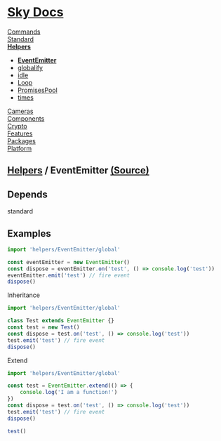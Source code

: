 <!--- This EventEmitter was auto-generated using "npx sky readme" --> 

# [Sky Docs](../../README.md)

[Commands](..%2F..%2F%5Fcommands%2FREADME.md)   
[Standard](..%2F..%2Fstandard%2FREADME.md)   
**[Helpers](..%2F..%2Fhelpers%2FREADME.md)**   
* **[EventEmitter](..%2F..%2Fhelpers%2FEventEmitter%2FREADME.md)**
* [globalify](..%2F..%2Fhelpers%2Fglobalify%2FREADME.md)
* [idle](..%2F..%2Fhelpers%2Fidle%2FREADME.md)
* [Loop](..%2F..%2Fhelpers%2FLoop%2FREADME.md)
* [PromisesPool](..%2F..%2Fhelpers%2FPromisesPool%2FREADME.md)
* [times](..%2F..%2Fhelpers%2Ftimes%2FREADME.md)
  
[Cameras](..%2F..%2Fcameras%2FREADME.md)   
[Components](..%2F..%2Fcomponents%2FREADME.md)   
[Crypto](..%2F..%2Fcrypto%2FREADME.md)   
[Features](..%2F..%2Ffeatures%2FREADME.md)   
[Packages](..%2F..%2Fpkgs%2FREADME.md)   
[Platform](..%2F..%2Fplatform%2FREADME.md)   

## [Helpers](..%2F..%2Fhelpers%2FREADME.md) / EventEmitter [(Source)](..%2F..%2Fhelpers%2FEventEmitter%2F)

  
## Depends

standard   

## Examples

```typescript
import 'helpers/EventEmitter/global'

const eventEmitter = new EventEmitter()
const dispose = eventEmitter.on('test', () => console.log('test'))
eventEmitter.emit('test') // fire event
dispose()

```

Inheritance

```typescript
import 'helpers/EventEmitter/global'

class Test extends EventEmitter {}
const test = new Test()
const dispose = test.on('test', () => console.log('test'))
test.emit('test') // fire event
dispose()

```

Extend

```typescript
import 'helpers/EventEmitter/global'

const test = EventEmitter.extend(() => {
    console.log('I am a function!')
})
const dispose = test.on('test', () => console.log('test'))
test.emit('test') // fire event
dispose()

test()

```